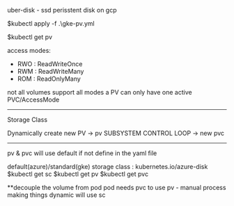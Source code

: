 uber-disk - ssd perisstent disk on gcp 

<!-- create persistentVolume -->
$kubectl apply -f .\gke-pv.yml
<!-- get volume -->
$kubectl get pv

access modes:
- RWO   : ReadWriteOnce
- RWM   : ReadWriteMany
- ROM   : ReadOnlyMany

not all volumes support all modes
a PV can only have one active PVC/AccessMode

---
Storage Class

Dynamically create new PV -> pv SUBSYSTEM CONTROL LOOP -> new pvc

---
pv & pvc will use default if not define in the yaml file

default(azure)/standard(gke) storage class  : kubernetes.io/azure-disk
$kubectl get sc
$kubectl get pv
$kubectl get pvc


**decouple the volume from pod
pod needs pvc to use pv - manual process
making things dynamic will use sc